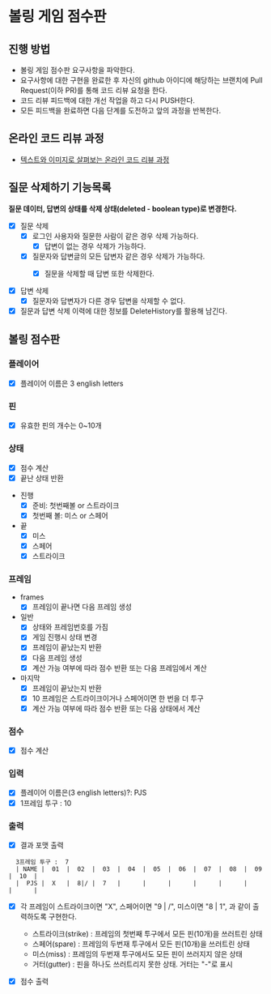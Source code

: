 # 볼링 게임 점수판
## 진행 방법
* 볼링 게임 점수판 요구사항을 파악한다.
* 요구사항에 대한 구현을 완료한 후 자신의 github 아이디에 해당하는 브랜치에 Pull Request(이하 PR)를 통해 코드 리뷰 요청을 한다.
* 코드 리뷰 피드백에 대한 개선 작업을 하고 다시 PUSH한다.
* 모든 피드백을 완료하면 다음 단계를 도전하고 앞의 과정을 반복한다.

## 온라인 코드 리뷰 과정
* [텍스트와 이미지로 살펴보는 온라인 코드 리뷰 과정](https://github.com/next-step/nextstep-docs/tree/master/codereview)

## 질문 삭제하기 기능목록
**질문 데이터, 답변의 상태를 삭제 상태(deleted - boolean type)로 변경한다.**

- [x] 질문 삭제
  - [x] 로그인 사용자와 질문한 사람이 같은 경우 삭제 가능하다.
    - [x] 답변이 없는 경우 삭제가 가능하다.
  - [x] 질문자와 답변글의 모든 답변자 같은 경우 삭제가 가능하다.
    - [x] 질문을 삭제할 때 답변 또한 삭제한다.


- [x] 답변 삭제
  - [x] 질문자와 답변자가 다른 경우 답변을 삭제할 수 없다.
  
- [x] 질문과 답변 삭제 이력에 대한 정보를 DeleteHistory를 활용해 남긴다.

## 볼링 점수판

### 플레이어
- [x] 플레이어 이름은 3 english letters

### 핀
- [x] 유효한 핀의 개수는 0~10개

### 상태
- [x] 점수 계산
- [x] 끝난 상태 반환
- 진행
  - [x] 준비: 첫번째볼 or 스트라이크
  - [x] 첫번째 볼: 미스 or 스페어
- 끝
  - [x] 미스
  - [x] 스페어
  - [x] 스트라이크

### 프레임
- frames
  - [x] 프레임이 끝나면 다음 프레임 생성
- 일반
  - [x] 상태와 프레임번호를 가짐
  - [x] 게임 진행시 상태 변경
  - [x] 프레임이 끝났는지 반환
  - [x] 다음 프레임 생성
  - [x] 계산 가능 여부에 따라 점수 반환 또는 다음 프레임에서 계산
- 마지막
  - [x] 프레임이 끝났는지 반환
  - [x] 10 프레임은 스트라이크이거나 스페어이면 한 번을 더 투구
  - [x] 계산 가능 여부에 따라 점수 반환 또는 다음 상태에서 계산

### 점수
- [x] 점수 계산

### 입력
  - [x] 플레이어 이름은(3 english letters)?: PJS
  - [x] 1프레임 투구 : 10

### 출력
  - [x] 결과 포맷 출력
```
  3프레임 투구 :  7
  | NAME |  01  |  02  |  03  |  04  |  05  |  06  |  07  |  08  |  09  |  10  |
  |  PJS |  X   |  8|/ |  7   |      |      |      |      |      |      |      |
```
- [x] 각 프레임이 스트라이크이면 "X", 스페어이면 "9 | /", 미스이면 "8 | 1", 과 같이 출력하도록 구현한다.
  - 스트라이크(strike) : 프레임의 첫번째 투구에서 모든 핀(10개)을 쓰러트린 상태
  - 스페어(spare) : 프레임의 두번재 투구에서 모든 핀(10개)을 쓰러트린 상태
  - 미스(miss) : 프레임의 두번재 투구에서도 모든 핀이 쓰러지지 않은 상태
  - 거터(gutter) : 핀을 하나도 쓰러트리지 못한 상태. 거터는 "-"로 표시

- [x] 점수 출력
